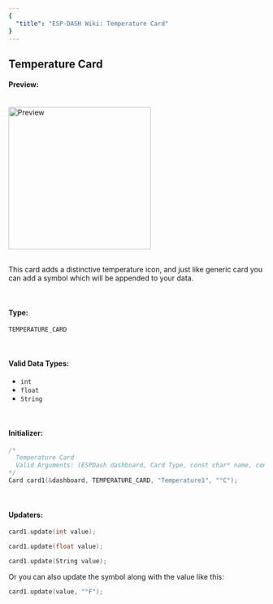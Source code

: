 ```yaml
---
{
  "title": "ESP-DASH Wiki: Temperature Card"
}
---
```

## Temperature Card


#### Preview:
<br>

<img src="~@assets/temperature-card.png" width="280px" alt="Preview">

<br>
<br>

This card adds a distinctive temperature icon, and just like generic card you can add a symbol which will be appended to your data.

<br>

#### Type:
`TEMPERATURE_CARD`

<br>

#### Valid Data Types:
- `int`
- `float`
- `String`

<br>

#### Initializer:
```cpp
/* 
  Temperature Card
  Valid Arguments: (ESPDash dashboard, Card Type, const char* name, const char* symbol (optional) )
*/
Card card1(&dashboard, TEMPERATURE_CARD, "Temperature1", "°C");
```

<br>

#### Updaters:

```cpp
card1.update(int value);
```

```cpp
card1.update(float value);
```

```cpp
card1.update(String value);
```

Or you can also update the symbol along with the value like this:

```cpp
card1.update(value, "°F");
```